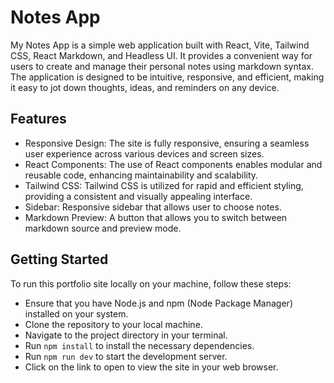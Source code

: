 # Notes App
My Notes App is a simple web application built with React, Vite, Tailwind CSS, React Markdown, and Headless UI. 
It provides a convenient way for users to create and manage their personal notes using markdown syntax. 
The application is designed to be intuitive, responsive, and efficient, making it easy to jot down thoughts, ideas, and reminders on any device.

## Features
- Responsive Design: The site is fully responsive, ensuring a seamless user experience across various devices and screen sizes.
- React Components: The use of React components enables modular and reusable code, enhancing maintainability and scalability.
- Tailwind CSS: Tailwind CSS is utilized for rapid and efficient styling, providing a consistent and visually appealing interface.
- Sidebar: Responsive sidebar that allows user to choose notes.
- Markdown Preview: A button that allows you to switch between markdown source and preview mode.

## Getting Started
To run this portfolio site locally on your machine, follow these steps:
- Ensure that you have Node.js and npm (Node Package Manager) installed on your system.
- Clone the repository to your local machine.
- Navigate to the project directory in your terminal.
- Run ```npm install``` to install the necessary dependencies.
- Run ```npm run dev``` to start the development server.
- Click on the link to open to view the site in your web browser.
